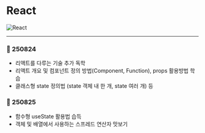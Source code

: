 # React

![React](https://img.shields.io/badge/react-%2320232a.svg?style=for-the-badge&logo=react&logoColor=%2361DAFB)

---
### 📅 250824
- 리액트를 다루는 기술 추가 독학
- 리액트 개요 및 컴포넌트 정의 방법(Component, Function), props 활용방법 학습
- 클래스형 state 정의법 (state 객체 내 한 개, state 여러 개) 등

### 📅 250825
- 함수형 useState 활용법 습득
- 객체 및 배열에서 사용하는 스프레드 연산자 맛보기
